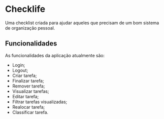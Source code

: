 # Checklife

Uma checklist criada para ajudar aqueles que precisam de um bom sistema de organização pessoal.

## Funcionalidades

As funcionalidades da aplicação atualmente são:

- Login;
- Logout;
- Criar tarefa;
- Finalizar tarefa;
- Remover tarefa;
- Visualizar tarefas;
- Editar tarefa;
- Filtrar tarefas visualizadas;
- Realocar tarefa;
- Classificar tarefa.
